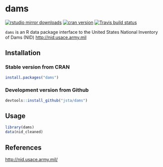 
# dams

[![rstudio mirror
downloads](http://cranlogs.r-pkg.org/badges/dams?color=C9A115)](https://github.com/metacran/cranlogs.app)
[![cran
version](http://www.r-pkg.org/badges/version/dams)](https://cran.r-project.org/package=dams)
[![Travis build
status](https://travis-ci.org/jsta/dams.svg?branch=master)](https://travis-ci.org/jsta/dams)

`dams` is an R data package interface to the United States National
Inventory of Dams (NID) <http://nid.usace.army.mil>

## Installation

### Stable version from CRAN

``` r
install.packages("dams")
```

### Development version from Github

``` r
devtools::install_github("jsta/dams")
```

## Usage

``` r
library(dams)
data(nid_cleaned)
```

## References

<http://nid.usace.army.mil/>

<!-- README.md is generated from README.Rmd. Please edit that file -->
